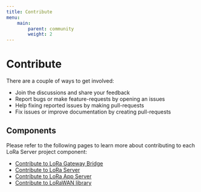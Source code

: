 ```yaml
---
title: Contribute
menu:
    main:
        parent: community
        weight: 2
---
```


# Contribute

There are a couple of ways to get involved:

* Join the discussions and share your feedback
* Report bugs or make feature-requests by opening an issues
* Help fixing reported issues by making pull-requests
* Fix issues or improve documentation by creating pull-requests

## Components

Please refer to the following pages to learn more about contributing to
each LoRa Server project component:

* [Contribute to LoRa Gateway Bridge](/lora-gateway-bridge/community/contribute/)
* [Contribute to LoRa Server](/loraserver/community/contribute/)
* [Contribute to LoRa App Server](/lora-app-server/community/contribute/)
* [Contribute to LoRaWAN library](https://github.com/brocaar/lorawan)